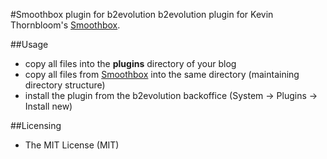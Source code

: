 #Smoothbox plugin for b2evolution
b2evolution plugin for Kevin Thornbloom's [Smoothbox](http://kthornbloom.com/smoothbox/).

##Usage
- copy all files into the **plugins** directory of your blog
- copy all files from [Smoothbox](http://kthornbloom.com/smoothbox/) into the same directory (maintaining directory structure)
- install the plugin from the b2evolution backoffice (System -> Plugins -> Install new)

##Licensing
- The MIT License (MIT)
